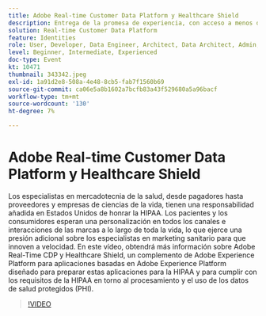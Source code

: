 ```yaml
---
title: Adobe Real-time Customer Data Platform y Healthcare Shield
description: Entrega de la promesa de experiencia, con acceso a menos datos. Tanto si es un anunciante, editor o agencia, este seminario web le ayudará a desbloquear el
solution: Real-time Customer Data Platform
feature: Identities
role: User, Developer, Data Engineer, Architect, Data Architect, Admin, Leader
level: Beginner, Intermediate, Experienced
doc-type: Event
kt: 10471
thumbnail: 343342.jpeg
exl-id: 1a91d2e8-508a-4e48-8cb5-fab7f1560b69
source-git-commit: ca06e5a8b1602a7bcfb83a43f529680a5a96bacf
workflow-type: tm+mt
source-wordcount: '130'
ht-degree: 7%

---
```


# Adobe Real-time Customer Data Platform y Healthcare Shield

Los especialistas en mercadotecnia de la salud, desde pagadores hasta proveedores y empresas de ciencias de la vida, tienen una responsabilidad añadida en Estados Unidos de honrar la HIPAA. Los pacientes y los consumidores esperan una personalización en todos los canales e interacciones de las marcas a lo largo de toda la vida, lo que ejerce una presión adicional sobre los especialistas en marketing sanitario para que innoven a velocidad. En este vídeo, obtendrá más información sobre Adobe Real-Time CDP y Healthcare Shield, un complemento de Adobe Experience Platform para aplicaciones basadas en Adobe Experience Platform diseñado para preparar estas aplicaciones para la HIPAA y para cumplir con los requisitos de la HIPAA en torno al procesamiento y el uso de los datos de salud protegidos (PHI).

>[!VIDEO](https://video.tv.adobe.com/v/343342/?quality=12&learn=on)

